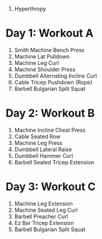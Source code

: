 1. Hyperthropy

# Day 1: Workout A

1. Smith Machine Bench Press
2. Machine Lat Pulldown
3. Machine Leg Curl
4. Machine Shoulder Press
5. Dumbbell Alternating Incline Curl
6. Cable Tricep Pushdown (Rope)
7. Barbell Bulgarian Split Squat

# Day 2: Workout B

1. Machine Incline Chest Press
2. Cable Seated Row
3. Machine Leg Press
4. Dumbbell Lateral Raise
5. Dumbbell Hammer Curl
6. Barbell Seated Tricep Extension

# Day 3: Workout C

1. Machine Leg Extension
2. Machine Seated Leg Curl
3. Barbell Preacher Curl
4. Ez Bar Tricep Extension
5. Barbell Bulgarian Split Squat